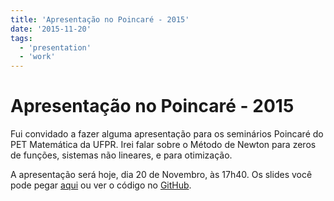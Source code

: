 ```yaml
---
title: 'Apresentação no Poincaré - 2015'
date: '2015-11-20'
tags:
  - 'presentation'
  - 'work'
---
```


# Apresentação no Poincaré - 2015

Fui convidado a fazer alguma apresentação para os seminários Poincaré do PET
Matemática da UFPR.
Irei falar sobre o Método de Newton para zeros de funções, sistemas não
lineares, e para otimização.

A apresentação será hoje, dia 20 de Novembro, às 17h40. Os slides você pode
pegar [aqui](/blog/pres-poincare-2015.pdf) ou ver o código no
[GitHub](https://github.com/abelsiqueira/pres-poincare-2015).
